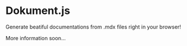 # Dokument.js

Generate beatiful documentations from .mdx files right in your browser!

More information soon...
